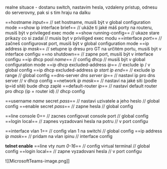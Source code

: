 realne situace - dostanu switch, nastavim hesla, vzdaleny pristup, odnesu do serverovny, pak si s tim hraju na dalku

==hostname *input*== // set hostname, musíš být v global configuration mode
==show ip interface brief== // ukáže ti jaké máš porty na routeru, musíš být v privileged exec mode
==show running-config== // ukaze stare prikazy co si zadal // musis byt v priviliged exec modu
==interface *port*== // začneš configurovat port, musíš být v global configuration mode
==ip address *ip* *mask*== // setupne ip dresu pro GT na určitém portu, musíš být v interface configu
==no shutdown== // zapne port, musíš být v interface configu
==ip dhcp pool *name*== // config dhcp // musíš být v global configuration mode
==ip dhcp excluded-address *ip*== // exclude ip / v global config
==ip dhcp excluded-address *ip start* *ip end*== // exclude ip range // global config
==dns-server *dns server ip*== // nastaví ip pro dns server // v dhcp config
==network *ip* *mask*== // nastaví na jaké síti (podle ip=id sítě) bude dhcp zaplé
==default-router *ip*== // nastaví default router pro dhcp (ip = router id) // dhcp config

==username *name* secret *pass*== // nastavi uzivatele a jeho heslo // global config
==enable secret *pass*== // zapne hesla // global config

==line console 0== // zacnes configovat console port // global config
==login local== // zapnes vyzadovani hesla na potru // v port configu

==interface vlan 1== // config vlan 1 na switchi // global config
==ip address *ip* *mask*== // pridam na vlan ipinu // interface config

**telnet enable**
==line vty *num 0-16*== // config virtual terminal // global config
==login local== // zapne vyzadovani hesla // v port configu


![[MicrosoftTeams-image.png]]